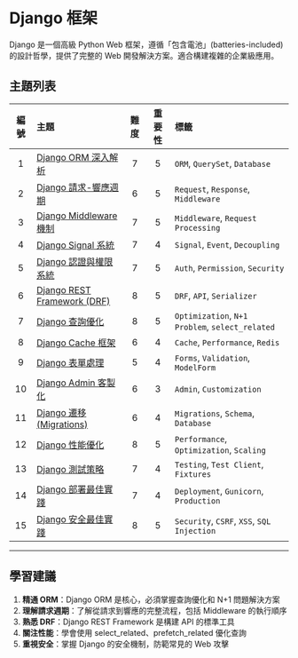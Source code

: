# Django 框架

Django 是一個高級 Python Web 框架，遵循「包含電池」(batteries-included) 的設計哲學，提供了完整的 Web 開發解決方案。適合構建複雜的企業級應用。

## 主題列表

| 編號 | 主題 | 難度 | 重要性 | 標籤 |
| :---: | :--- | :---: | :---: | :--- |
| 1 | [Django ORM 深入解析](./django_orm_deep_dive.md) | 7 | 5 | `ORM`, `QuerySet`, `Database` |
| 2 | [Django 請求-響應週期](./request_response_cycle.md) | 6 | 5 | `Request`, `Response`, `Middleware` |
| 3 | [Django Middleware 機制](./middleware_mechanism.md) | 7 | 5 | `Middleware`, `Request Processing` |
| 4 | [Django Signal 系統](./signal_system.md) | 7 | 4 | `Signal`, `Event`, `Decoupling` |
| 5 | [Django 認證與權限系統](./authentication_and_permissions.md) | 7 | 5 | `Auth`, `Permission`, `Security` |
| 6 | [Django REST Framework (DRF)](./django_rest_framework.md) | 8 | 5 | `DRF`, `API`, `Serializer` |
| 7 | [Django 查詢優化](./query_optimization.md) | 8 | 5 | `Optimization`, `N+1 Problem`, `select_related` |
| 8 | [Django Cache 框架](./caching_framework.md) | 6 | 4 | `Cache`, `Performance`, `Redis` |
| 9 | [Django 表單處理](./forms_processing.md) | 5 | 4 | `Forms`, `Validation`, `ModelForm` |
| 10 | [Django Admin 客製化](./admin_customization.md) | 6 | 3 | `Admin`, `Customization` |
| 11 | [Django 遷移 (Migrations)](./migrations.md) | 6 | 4 | `Migrations`, `Schema`, `Database` |
| 12 | [Django 性能優化](./performance_optimization.md) | 8 | 5 | `Performance`, `Optimization`, `Scaling` |
| 13 | [Django 測試策略](./testing_strategies.md) | 7 | 4 | `Testing`, `Test Client`, `Fixtures` |
| 14 | [Django 部署最佳實踐](./deployment_best_practices.md) | 7 | 4 | `Deployment`, `Gunicorn`, `Production` |
| 15 | [Django 安全最佳實踐](./security_best_practices.md) | 8 | 5 | `Security`, `CSRF`, `XSS`, `SQL Injection` |

---

## 學習建議

1. **精通 ORM**：Django ORM 是核心，必須掌握查詢優化和 N+1 問題解決方案
2. **理解請求週期**：了解從請求到響應的完整流程，包括 Middleware 的執行順序
3. **熟悉 DRF**：Django REST Framework 是構建 API 的標準工具
4. **關注性能**：學會使用 select_related、prefetch_related 優化查詢
5. **重視安全**：掌握 Django 的安全機制，防範常見的 Web 攻擊

